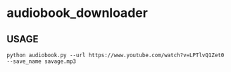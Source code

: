 # audiobook_downloader


## USAGE

```
python audiobook.py --url https://www.youtube.com/watch?v=LPTlvQ1Zet0 --save_name savage.mp3
```
